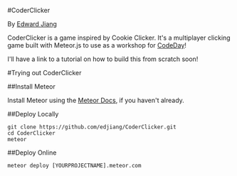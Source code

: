 #CoderClicker

By [Edward Jiang](http://twitter.com/EdwardStarcraft)

CoderClicker is a game inspired by Cookie Clicker. It's a multiplayer clicking game built with Meteor.js to use as a workshop for [CodeDay](http://codeday.org/)!

I'll have a link to a tutorial on how to build this from scratch soon! 

#Trying out CoderClicker

##Install Meteor

Install Meteor using the [Meteor Docs](http://docs.meteor.com/#quickstart), if you haven't already. 

##Deploy Locally

    git clone https://github.com/edjiang/CoderClicker.git
    cd CoderClicker
    meteor

##Deploy Online

    meteor deploy [YOURPROJECTNAME].meteor.com
